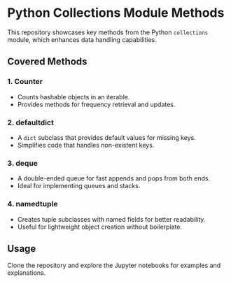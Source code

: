 # Python Collections Module Methods

This repository showcases key methods from the Python `collections` module, which enhances data handling capabilities.

## Covered Methods

### 1. Counter
- Counts hashable objects in an iterable.
- Provides methods for frequency retrieval and updates.

### 2. defaultdict
- A `dict` subclass that provides default values for missing keys.
- Simplifies code that handles non-existent keys.

### 3. deque
- A double-ended queue for fast appends and pops from both ends.
- Ideal for implementing queues and stacks.

### 4. namedtuple
- Creates tuple subclasses with named fields for better readability.
- Useful for lightweight object creation without boilerplate.

## Usage
Clone the repository and explore the Jupyter notebooks for examples and explanations.

